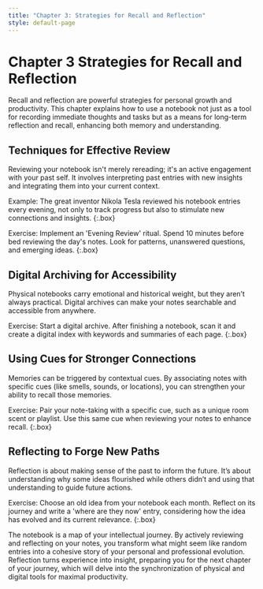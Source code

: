 ```yaml
---
title: "Chapter 3: Strategies for Recall and Reflection"
style: default-page
---
```


# **Chapter 3** Strategies for Recall and Reflection
Recall and reflection are powerful strategies for personal growth and productivity. This chapter explains how to use a notebook not just as a tool for recording immediate thoughts and tasks but as a means for long-term reflection and recall, enhancing both memory and understanding.

## **Techniques for Effective Review**

Reviewing your notebook isn't merely rereading; it's an active engagement with your past self. It involves interpreting past entries with new insights and integrating them into your current context.

Example: The great inventor Nikola Tesla reviewed his notebook entries every evening, not only to track progress but also to stimulate new connections and insights.
{:.box}

Exercise: Implement an 'Evening Review' ritual. Spend 10 minutes before bed reviewing the day's notes. Look for patterns, unanswered questions, and emerging ideas.
{:.box}

## **Digital Archiving for Accessibility**

Physical notebooks carry emotional and historical weight, but they aren’t always practical. Digital archives can make your notes searchable and accessible from anywhere.

Exercise: Start a digital archive. After finishing a notebook, scan it and create a digital index with keywords and summaries of each page.
{:.box}

## **Using Cues for Stronger Connections**

Memories can be triggered by contextual cues. By associating notes with specific cues (like smells, sounds, or locations), you can strengthen your ability to recall those memories.

Exercise: Pair your note-taking with a specific cue, such as a unique room scent or playlist. Use this same cue when reviewing your notes to enhance recall.
{:.box}

## **Reflecting to Forge New Paths**

Reflection is about making sense of the past to inform the future. It’s about understanding why some ideas flourished while others didn’t and using that understanding to guide future actions.

Exercise: Choose an old idea from your notebook each month. Reflect on its journey and write a 'where are they now' entry, considering how the idea has evolved and its current relevance.
{:.box}

The notebook is a map of your intellectual journey. By actively reviewing and reflecting on your notes, you transform what might seem like random entries into a cohesive story of your personal and professional evolution. Reflection turns experience into insight, preparing you for the next chapter of your journey, which will delve into the synchronization of physical and digital tools for maximal productivity.

